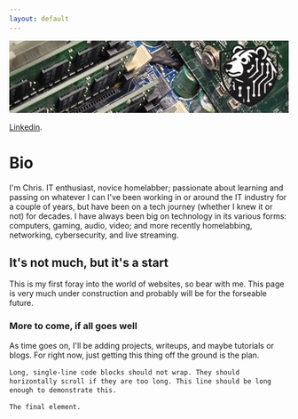 ```yaml
---
layout: default
---
```

![Picture](https://github.com/CBrown603/cbrown.github.io/blob/main/techbannerBT.jpg)


[Linkedin](https://www.linkedin.com/in/chrisbrownbt603/).


# Bio
I'm Chris. IT enthusiast, novice homelabber; passionate about learning and passing on whatever I can
I've been working in or around the IT industry for a couple of years, but have been on a tech journey (whether I knew it or not) for decades.
I have always been big on technology in its various forms: computers, gaming, audio, video; and more recently homelabbing, networking, cybersecurity, and live streaming.

## It's not much, but it's a start
This is my first foray into the world of websites, so bear with me. This page is very much under construction and probably will be for the forseable future.

### More to come, if all goes well
As time goes on, I'll be adding projects, writeups, and maybe tutorials or blogs. For right now, just getting this thing off the ground is the plan.

```
Long, single-line code blocks should not wrap. They should horizontally scroll if they are too long. This line should be long enough to demonstrate this.
```

```
The final element.
```
